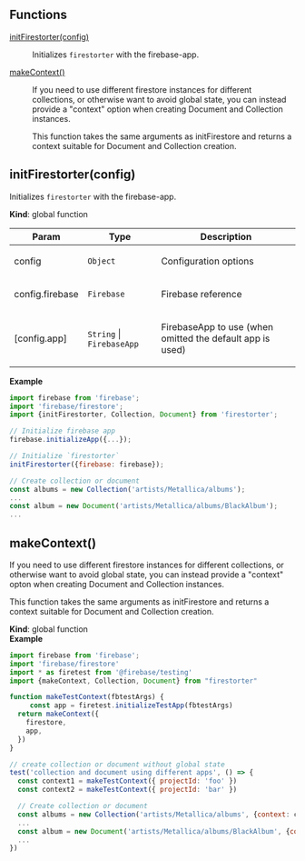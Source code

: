 ## Functions

<dl>
<dt><a href="#initFirestorter">initFirestorter(config)</a></dt>
<dd><p>Initializes <code>firestorter</code> with the firebase-app.</p></dd>
<dt><a href="#makeContext">makeContext()</a></dt>
<dd><p>If you need to use different firestore instances for different
collections, or otherwise want to avoid global state, you can
instead provide a &quot;context&quot; option when creating Document and
Collection instances.</p>
<p>This function takes the same arguments as initFirestore and returns
a context suitable for Document and Collection creation.</p></dd>
</dl>

<a name="initFirestorter"></a>

## initFirestorter(config)
<p>Initializes <code>firestorter</code> with the firebase-app.</p>

**Kind**: global function  

| Param           | Type                                            | Description                                                      |
| --------------- | ----------------------------------------------- | ---------------------------------------------------------------- |
| config          | <code>Object</code>                             | <p>Configuration options</p>                                     |
| config.firebase | <code>Firebase</code>                           | <p>Firebase reference</p>                                        |
| [config.app]    | <code>String</code> \| <code>FirebaseApp</code> | <p>FirebaseApp to use (when omitted the default app is used)</p> |

**Example**  
```js
import firebase from 'firebase';
import 'firebase/firestore';
import {initFirestorter, Collection, Document} from 'firestorter';

// Initialize firebase app
firebase.initializeApp({...});

// Initialize `firestorter`
initFirestorter({firebase: firebase});

// Create collection or document
const albums = new Collection('artists/Metallica/albums');
...
const album = new Document('artists/Metallica/albums/BlackAlbum');
...
```
<a name="makeContext"></a>

## makeContext()
<p>If you need to use different firestore instances for different
collections, or otherwise want to avoid global state, you can
instead provide a &quot;context&quot; opton when creating Document and
Collection instances.</p>
<p>This function takes the same arguments as initFirestore and returns
a context suitable for Document and Collection creation.</p>

**Kind**: global function  
**Example**  
```js
import firebase from 'firebase';
import 'firebase/firestore'
import * as firetest from '@firebase/testing'
import {makeContext, Collection, Document} from "firestorter"

function makeTestContext(fbtestArgs) {
	 const app = firetest.initializeTestApp(fbtestArgs)
  return makeContext({
    firestore,
    app,
  })
}

// create collection or document without global state
test('collection and document using different apps', () => {
  const context1 = makeTestContext({ projectId: 'foo' })
  const context2 = makeTestContext({ projectId: 'bar' })

  // Create collection or document
  const albums = new Collection('artists/Metallica/albums', {context: context1});
  ...
  const album = new Document('artists/Metallica/albums/BlackAlbum', {context: context2});
  ...
})
```
